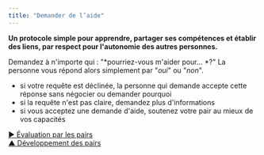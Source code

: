 ```yaml
---
title: "Demander de l’aide"
---
```



**Un protocole simple pour apprendre, partager ses compétences et établir des liens, par respect pour l'autonomie des autres personnes.**

Demandez à n'importe qui : "*pourriez-vous m'aider pour... *?" La personne vous répond alors simplement par "*oui*" ou "*non*".

- si votre requête est déclinée, la personne qui demande accepte cette réponse sans négocier ou demander pourquoi
- si la requête n'est pas claire, demandez plus d'informations
- si vous acceptez une demande d'aide, soutenez votre pair au mieux de vos capacités

[&#9654; Évaluation par les pairs](peer-feedback.html)<br/>[&#9650; Développement des pairs](peer-development.html)

